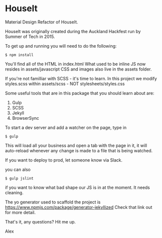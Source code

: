 # HouseIt

Material Design Refactor of HouseIt.

HouseIt was originally created during the Auckland Hackfest run by Summer of Tech in 2015.

To get up and running you will need to do the following:

```
$ npm install
```


You'll find all of the HTML in index.html
What used to be inline JS now resides in assets/javascript
CSS and images also live in the assets folder.

If you're not familliar with SCSS - it's time to learn. In this project we modify styles.scss within assets/scss - NOT stylesheets/styles.css

Some useful tools that are in this package that you should learn about are:

1. Gulp
2. SCSS
3. Jekyll
4. BrowserSync

To start a dev server and add a watcher on the page, type in 

```
$ gulp
```

This will load all your business and open a tab with the page in it, it will auto-reload whenever any change is made to a file that is being watched.

If you want to deploy to prod, let someone know via Slack.

you can also
```
$ gulp jslint
```
if you want to know what bad shape our JS is in at the moment. It needs cleaning.

The yo generator used to scaffold the project is https://www.npmjs.com/package/generator-jekyllized
Check that link out for more detail.

That's it, any questions? Hit me up.

Alex

